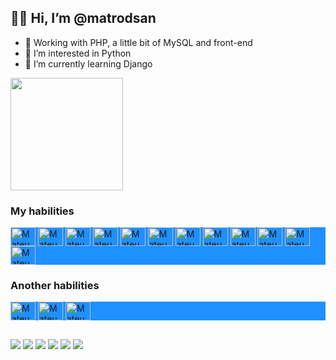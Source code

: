 ## 👋🏼 Hi, I’m @matrodsan
- 💼 Working with PHP, a little bit of MySQL and front-end
- 👀 I’m interested in Python
- 🌱 I’m currently learning Django

<div style="display: inline_block; vertical-align: top;">
  <img height="180em" src="https://github-readme-stats.vercel.app/api?username=matrodsan&count_private=true&show_icons=true&theme=chartreuse-dark&icon_color=5CDB0B&title_color=66fc03&bg_color=DEG,191c21,333B44&custom_title=My%20contribuitions" />
  <!--<img src="https://github-readme-stats.vercel.app/api/pin/?username=matrodsan&repo=matrodsan&show_owner=true&theme=chartreuse-dark&icon_color=5CDB0B&title_color=66fc03&bg_color=DEG,191c21,333B44" />-->
</div>
<!-- ![Top Langs](https://github-readme-stats.vercel.app/api/top-langs/?username=matrodsan&theme=chartreuse-dark&icon_color=66fc03&title_color=66fc03&bg_color=191c21)-->

### My habilities

<div style="display: inline_block; background-color:DodgerBlue;">
  <img align="center" alt="Mateus_HTML" height="30" width="40" src="https://cdn.jsdelivr.net/gh/devicons/devicon/icons/html5/html5-plain-wordmark.svg" />
  <img align="center" alt="Mateus_CSS" height="30" width="40" src="https://cdn.jsdelivr.net/gh/devicons/devicon/icons/css3/css3-plain-wordmark.svg" />
  <img align="center" alt="Mateus_PHP" height="30" width="40" src="https://cdn.jsdelivr.net/gh/devicons/devicon/icons/php/php-plain.svg" />
  <img align="center" alt="Mateus_JQUERY" height="30" width="40" src="https://cdn.jsdelivr.net/gh/devicons/devicon/icons/jquery/jquery-plain-wordmark.svg" />
  <img align="center" alt="Mateus_JAVA SCRIPT" height="30" width="40" src="https://cdn.jsdelivr.net/gh/devicons/devicon/icons/javascript/javascript-original.svg" />
  <img align="center" alt="Mateus_MYSQL" height="30" width="40" src="https://cdn.jsdelivr.net/gh/devicons/devicon/icons/mysql/mysql-original-wordmark.svg" />
  <img align="center" alt="Mateus_PYTHON" height="30" width="40" src="https://cdn.jsdelivr.net/gh/devicons/devicon/icons/python/python-original-wordmark.svg" />
  <!--<img align="center" alt="Mateus_DJANGO" height="30" width="40" src="https://cdn.jsdelivr.net/gh/devicons/devicon/icons/django/django-plain.svg" />-->
  <img align="center" alt="Mateus_BOOTSTRAP" height="30" width="40" src="https://cdn.jsdelivr.net/gh/devicons/devicon/icons/bootstrap/bootstrap-original-wordmark.svg" />
  <img align="center" alt="Mateus_ARDUINO" height="30" width="40" src="https://cdn.jsdelivr.net/gh/devicons/devicon/icons/arduino/arduino-original-wordmark.svg" />
  <img align="center" alt="Mateus_C" height="30" width="40" src="https://cdn.jsdelivr.net/gh/devicons/devicon/icons/c/c-original.svg" />
  <img align="center" alt="Mateus_C++" height="30" width="40" src="https://cdn.jsdelivr.net/gh/devicons/devicon/icons/cplusplus/cplusplus-original.svg" />
  <img align="center" alt="Mateus_LABVIEW" height="30" width="40" src="https://cdn.jsdelivr.net/gh/devicons/devicon/icons/labview/labview-original-wordmark.svg" />
</div>

### Another habilities
<div style="display: inline_block; background-color:DodgerBlue;">
<img align="center" alt="Mateus_PHOTOSHOP" height="30" width="40" src="https://cdn.jsdelivr.net/gh/devicons/devicon/icons/photoshop/photoshop-plain.svg" />
<img align="center" alt="Mateus_ILLUSTRATOR" height="30" width="40" src="https://cdn.jsdelivr.net/gh/devicons/devicon/icons/illustrator/illustrator-plain.svg" />
<img align="center" alt="Mateus_AFTER EFFECTS" height="30" width="40" src="https://cdn.jsdelivr.net/gh/devicons/devicon/icons/aftereffects/aftereffects-plain.svg" />
</div>
  
##
<div style="display: inline_block">
  <a href="https://api.whatsapp.com/send?phone=5527998175043"><img src="https://img.shields.io/badge/WhatsApp-25D366?style=for-the-badge&logo=WhatsApp&logoColor=white" /></a>
  <a href="https://www.fb.com/mateusrodriguessantos/"><img src="https://img.shields.io/badge/Facebook-1877F2?style=for-the-badge&logo=Facebook&logoColor=white" /></a>
  <a href="https://www.instagram.com/mateusrsantos/"><img src="https://img.shields.io/badge/Instagram-E4405F?style=for-the-badge&logo=Instagram&logoColor=white" /></a>
  <a href="https://www.linkedin.com/in/mateus-rodrigues-santos-65274594/"><img src="https://img.shields.io/badge/LinkedIn-0A66C2?style=for-the-badge&logo=LinkedIn&logoColor=white" /></a>
  <a href="mailto:mateusrodriguessantos@hotmail.com"><img src="https://img.shields.io/badge/Outlook-0078D4?style=for-the-badge&logo=Microsoft Outlook&logoColor=white" /></a>
  <a href="https://www.behance.net/mateusrodrigu5"><img src="https://img.shields.io/badge/Behance-1769FF?style=for-the-badge&logo=Behance&logoColor=white" /></a>
</div>
